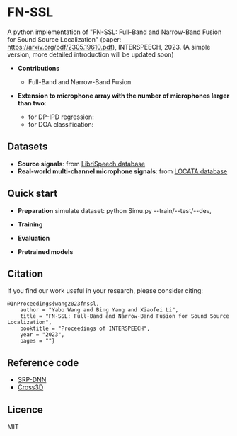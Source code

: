 # FN-SSL
A python implementation of "FN-SSL: Full-Band and Narrow-Band Fusion for Sound Source Localization" (paper: https://arxiv.org/pdf/2305.19610.pdf), INTERSPEECH, 2023. (A simple version, more detailed introduction will be updated soon)

+ **Contributions** 
  - Full-Band and Narrow-Band Fusion

+ **Extension to microphone array with the number of microphones larger than two**: 
  - for DP-IPD regression:
  - for DOA classification:

## Datasets
+ **Source signals**: from <a href="http://www.openslr.org/12/" target="_blank">LibriSpeech database</a> 
+ **Real-world multi-channel microphone signals**: from <a href="https://www.locata.lms.tf.fau.de/datasets/" target="_blank">LOCATA database</a> 
  
## Quick start
+ **Preparation**
 simulate dataset: python Simu.py --train/--test/--dev,
+ **Training**

+ **Evaluation**
 
+ **Pretrained models**


## Citation
If you find our work useful in your research, please consider citing:
```
@InProceedings{wang2023fnssl,
    author = "Yabo Wang and Bing Yang and Xiaofei Li",
    title = "FN-SSL: Full-Band and Narrow-Band Fusion for Sound Source Localization",
    booktitle = "Proceedings of INTERSPEECH",
    year = "2023",
    pages = ""}
```

## Reference code 
- <a href="https://github.com/BingYang-20/SRP-DNN" target="_blank">SRP-DNN</a> 
- <a href="https://github.com/DavidDiazGuerra/Cross3D" target="_blank">Cross3D</a> 

## Licence
MIT


